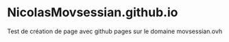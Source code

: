 # NicolasMovsessian.github.io
Test de création de page avec github pages sur le domaine movsessian.ovh
